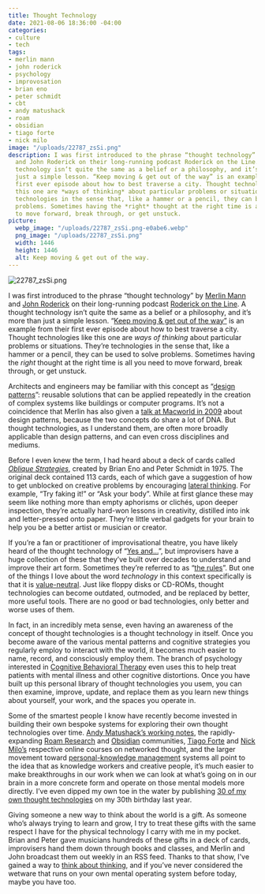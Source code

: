 ```yaml
---
title: Thought Technology
date: 2021-08-06 18:36:00 -04:00
categories:
- culture
- tech
tags:
- merlin mann
- john roderick
- psychology
- improvosation
- brian eno
- peter schmidt
- cbt
- andy matushack
- roam
- obsidian
- tiago forte
- nick milo
image: "/uploads/22787_zsSi.png"
description: I was first introduced to the phrase “thought technology” by Merlin Mann
  and John Roderick on their long-running podcast Roderick on the Line. A thought
  technology isn’t quite the same as a belief or a philosophy, and it’s more than
  just a simple lesson. “Keep moving & get out of the way” is an example from their
  first ever episode about how to best traverse a city. Thought technologies like
  this one are *ways of thinking* about particular problems or situations. They’re
  technologies in the sense that, like a hammer or a pencil, they can be used to solve
  problems. Sometimes having the *right* thought at the right time is all you need
  to move forward, break through, or get unstuck.
picture:
  webp_image: "/uploads/22787_zsSi.png-e0abe6.webp"
  png_image: "/uploads/22787_zsSi.png"
  width: 1446
  height: 1446
  alt: Keep moving & get out of the way.
---
```


![22787_zsSi.png](/uploads/22787_zsSi.png)

I was first introduced to the phrase “thought technology” by [Merlin Mann](http://merlinmann.com) and [John Roderick](http://www.johnroderick.com) on their long-running podcast [Roderick on the Line](http://www.merlinmann.com/roderick/ "Roderick on the Line"). A thought technology isn’t quite the same as a belief or a philosophy, and it’s more than just a simple lesson. “[Keep moving & get out of the way”](http://www.merlinmann.com/roderick/ep-01-keep-moving-and-get-out-of-the-way.html) is an example from their first ever episode about how to best traverse a city. Thought technologies like this one are *ways of thinking* about particular problems or situations. They’re technologies in the sense that, like a hammer or a pencil, they can be used to solve problems. Sometimes having the *right* thought at the right time is all you need to move forward, break through, or get unstuck.

Architects and engineers may be familiar with this concept as “[design patterns](https://en.wikipedia.org/wiki/Design_pattern)”: reusable solutions that can be applied repeatedly in the creation of complex systems like buildings or computer programs. It’s not a coincidence that Merlin has also given a [talk at Macworld in 2009](https://www.youtube.com/watch?v=GExHiI_bQqc&feature=emb_title) about design patterns, because the two concepts do share a lot of DNA. But thought technologies, as I understand them, are often more broadly applicable than design patterns, and can even cross disciplines and mediums.

Before I even knew the term, I had heard about a deck of cards called *[Oblique Strategies](https://en.wikipedia.org/wiki/Oblique_Strategies)*, created by Brian Eno and Peter Schmidt in 1975. The original deck contained 113 cards, each of which gave a suggestion of how to get unblocked on creative problems by encouraging [lateral thinking](https://en.wikipedia.org/wiki/Lateral_thinking). For example, “Try faking it!” or “Ask your body”. While at first glance these may seem like nothing more than empty aphorisms or clichés, upon deeper inspection, they’re actually hard-won lessons in creativity, distilled into ink and letter-pressed onto paper. They’re little verbal gadgets for your brain to help you be a better artist or musician or creator.

If you’re a fan or practitioner of improvisational theatre, you have likely heard of the thought technology of “[Yes and...](https://en.wikipedia.org/wiki/Yes,_and...)”, but improvisers have a huge collection of these that they’ve built over decades to understand and improve their art form. Sometimes they’re referred to as “[the rules](https://www.google.com/search?client=safari&rls=en&sxsrf=ALeKk01-OTi53M3MyCNN7tepH2xOTNxZmQ:1628280510325&q=improv\+the\+rules&spell=1&sa=X&ved=2ahUKEwjV3KXLmZ3yAhVTVTUKHbGAC08QBSgAegQIARAw&biw=1280&bih=1205)”. But one of the things I love about the word *technology* in this context specifically is that it is [value-neutral](https://en.wikipedia.org/wiki/Value_judgment#Value-neutral). Just like floppy disks or CD-ROMs, thought technologies can become outdated, outmoded, and be replaced by better, more useful tools. There are no good or bad technologies, only better and worse uses of them.

In fact, in an incredibly meta sense, even having an awareness of the concept of thought technologies is a thought technology in itself. Once you become aware of the various mental patterns and cognitive strategies you regularly employ to interact with the world, it becomes much easier to name, record, and consciously employ them. The branch of psychology interested in [Cognitive Behavioral Therapy](https://en.wikipedia.org/wiki/Cognitive_behavioral_therapy) even uses this to help treat patients with mental illness and other cognitive distortions. Once you have built up this personal library of thought technologies you usem, you can then examine, improve, update, and replace them as you learn new things about yourself, your work, and the spaces you operate in.

Some of the smartest people I know have recently become invested in building their own bespoke systems for exploring their own thought technologies over time. [Andy Matushack’s working notes](https://notes.andymatuschak.org/About_these_notes), the rapidly-expanding [Roam Research](https://roamresearch.com) and [Obsidian](https://obsidian.md) communities, [Tiago Forte](https://fortelabs.co) and [Nick Milo’s](https://www.linkingyourthinking.com) respective online courses on networked thought, and the larger movement toward [personal-knowledge management](https://en.wikipedia.org/wiki/Personal_knowledge_management) systems all point to the idea that as knowledge workers and creative people, it’s much easier to make breakthroughs in our work when we can look at what’s going on in our brain in a more concrete form and operate on those mental models more directly. I’ve even dipped my own toe in the water by publishing [30 of my own thought technologies](https://matthewbischoff.com/30-lessons-from-30-years/) on my 30th birthday last year.

Giving someone a new way to think about the world is a gift. As someone who’s always trying to learn and grow, I try to treat these gifts with the same respect I have for the physical technology I carry with me in my pocket. Brian and Peter gave musicians hundreds of these gifts in a deck of cards, improvisers hand them down through books and classes, and Merlin and John broadcast them out weekly in an RSS feed. Thanks to that show, I've gained a way to [think about thinking](https://en.wikipedia.org/wiki/Metacognition), and if you’ve never considered the wetware that runs on your own mental operating system before today, maybe you have too.